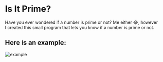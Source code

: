 # Is It Prime?

Have you ever wondered if a number is prime or not? Me either 😂, however I created this small program that lets you know if a number is prime or not.

## Here is an example:
![example](https://user-images.githubusercontent.com/45086380/123569911-39844200-d795-11eb-860e-bd6744a88d9f.gif)
